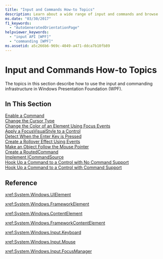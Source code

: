 ```yaml
---
title: "Input and Commands How-to Topics"
description: Learn about a wide range of input and commands and browse through a selection of how-to topics that relate to them.
ms.date: "03/30/2017"
f1_keywords: 
  - "AutoGeneratedOrientationPage"
helpviewer_keywords: 
  - "input API [WPF]"
  - "commanding [WPF]"
ms.assetid: a5c266b6-969c-4049-a471-ddca7b10fb89
---
```

# Input and Commands How-to Topics

The topics in this section describe how to use the input and commanding infrastructure in Windows Presentation Foundation (WPF).  
  
## In This Section  

 [Enable a Command](how-to-enable-a-command.md)  
 [Change the Cursor Type](how-to-change-the-cursor-type.md)  
 [Change the Color of an Element Using Focus Events](how-to-change-the-color-of-an-element-using-focus-events.md)  
 [Apply a FocusVisualStyle to a Control](how-to-apply-a-focusvisualstyle-to-a-control.md)  
 [Detect When the Enter Key is Pressed](how-to-detect-when-the-enter-key-pressed.md)  
 [Create a Rollover Effect Using Events](how-to-create-a-rollover-effect-using-events.md)  
 [Make an Object Follow the Mouse Pointer](how-to-make-an-object-follow-the-mouse-pointer.md)  
 [Create a RoutedCommand](how-to-create-a-routedcommand.md)  
 [Implement ICommandSource](how-to-implement-icommandsource.md)  
 [Hook Up a Command to a Control with No Command Support](how-to-hook-up-a-command-to-a-control-with-no-command-support.md)  
 [Hook Up a Command to a Control with Command Support](how-to-hook-up-a-command-to-a-control-with-command-support.md)  
  
## Reference  

 <xref:System.Windows.UIElement>  
  
 <xref:System.Windows.FrameworkElement>  
  
 <xref:System.Windows.ContentElement>  
  
 <xref:System.Windows.FrameworkContentElement>  
  
 <xref:System.Windows.Input.Keyboard>  
  
 <xref:System.Windows.Input.Mouse>  
  
 <xref:System.Windows.Input.FocusManager>  
